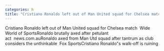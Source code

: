 ```yaml
---
categories: h
title: "Cristiano Ronaldo left out of Man United squad for Chelsea match  Wide World of Sports"
---
```

Cristiano Ronaldo left out of Man United squad for Chelsea match&nbsp;&nbsp;Wide World of SportsRonaldo brutally axed after petulant act&nbsp;&nbsp;news.com.auRonaldo axed from Man Utd squad after tantrum as club considers the unthinkable&nbsp;&nbsp;Fox SportsCristiano Ronaldo"s walk-off is ruining 